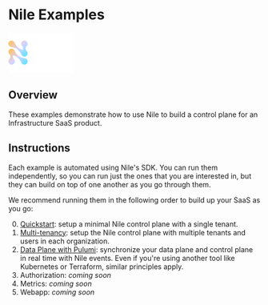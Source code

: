 # Nile Examples

![image](images/Nile-text-logo.png)

## Overview

These examples demonstrate how to use Nile to build a control plane for an Infrastructure SaaS product.

## Instructions

Each example is automated using Nile's SDK.
You can run them independently, so you can run just the ones that you are interested in, but they can build on top of one another as you go through them.

We recommend running them in the following order to build up your SaaS as you go:

0. [Quickstart](quickstart): setup a minimal Nile control plane with a single tenant.
1. [Multi-tenancy](multi-tenancy): setup the Nile control plane with multiple tenants and users in each organization.
2. [Data Plane with Pulumi](data-plane/pulumi/): synchronize your data plane and control plane in real time with Nile events. Even if you're using another tool like Kubernetes or Terraform, similar principles apply.
3. Authorization: _coming soon_
4. Metrics: _coming soon_
5. Webapp: _coming soon_
